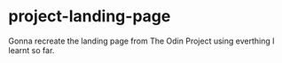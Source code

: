 # project-landing-page

Gonna recreate the landing page from The Odin Project using everthing I learnt so far.
